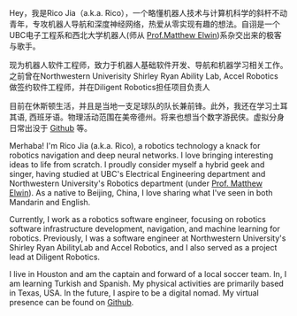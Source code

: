 Hey，我是Rico Jia（a.k.a. Rico），一个略懂机器人技术与计算机科学的斜杆不动青年，专攻机器人导航和深度神经网络，热爱从零实现有趣的想法。自诩是一个UBC电子工程系和西北大学机器人(师从 [Prof.Matthew Elwin](https://robotics.northwestern.edu/people/profiles/faculty/elwin-matt.html))系杂交出来的极客与歌手。

现为机器人软件工程师，致力于机器人基础软件开发、导航和机器学习相关工作。之前曾在Northwestern Univerisity Shirley Ryan Ability Lab, Accel Robotics 做签约软件工程师，并在Diligent Robotics担任项目负责人

目前在休斯顿生活，并且是当地一支足球队的队长兼前锋。此外，我还在学习土耳其语, 西班牙语。物理活动范围在美帝德州。将来也想当个数字游<del>民</del>侠。虚拟分身日常出没于 [Github](https://github.com/RicoJia) 等。

Merhaba! I'm Rico Jia (a.k.a. Rico), a robotics technology a knack for robotics navigation and deep neural networks. I love bringing interesting ideas to life from scratch. I proudly consider myself a hybrid geek and singer, having studied at UBC's Electrical Engineering department and Northwestern University's Robotics department (under [Prof. Matthew Elwin](https://robotics.northwestern.edu/people/profiles/faculty/elwin-matt.html)). As a native to Beijing, China, I love sharing what I've seen in both Mandarin and English. 

Currently, I work as a robotics software engineer, focusing on robotics software infrastructure development, navigation, and machine learning for robotics. Previously, I was a software engineer at Northwestern University's Shirley Ryan AbilityLab and Accel Robotics, and I also served as a project lead at Diligent Robotics.

I live in Houston and am the captain and forward of a local soccer team. In, I am learning Turkish and Spanish. My physical activities are primarily based in Texas, USA. In the future, I aspire to be a digital nomad. My virtual presence can be found on [Github](https://github.com/RicoJia).
